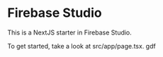 # Firebase Studio

This is a NextJS starter in Firebase Studio.

To get started, take a look at src/app/page.tsx.
gdf